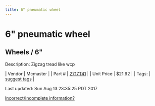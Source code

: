 ```yaml
---
title: 6" pneumatic wheel
---
```


# 6" pneumatic wheel
## Wheels / 6"
Description: 	Zigzag tread like wcp 

| Vendor | Mcmaster | 
| Part # | [2717T41](https://www.mcmaster.com/#2717T41) | 
| Unit Price | $21.92 | 
| Tags: | [suggest tags](https://docs.google.com/forms/d/e/1FAIpQLSeWyY8v3RgOty-MyWmh9U0iivNYN_molChYyS-0U-o-kOAv_g/viewform) | 

Last updated: Sun Aug 13 23:35:25 PDT 2017

 [Incorrect/Incomplete information?](https://docs.google.com/forms/d/e/1FAIpQLSeWyY8v3RgOty-MyWmh9U0iivNYN_molChYyS-0U-o-kOAv_g/viewform)